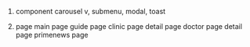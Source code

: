 1. component 
    carousel v, submenu, modal, toast

2. page
    main page
    guide page
    clinic page
        detail page
    doctor page
        detail page
    primenews page
    